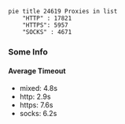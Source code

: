 
```mermaid
pie title 24619 Proxies in list
    "HTTP" : 17821
    "HTTPS": 5957
    "SOCKS" : 4671
```

### Some Info
#### Average Timeout

- mixed: 4.8s
- http: 2.9s
- https: 7.6s
- socks: 6.2s